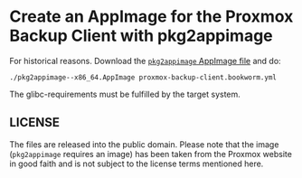 # Create an AppImage for the Proxmox Backup Client with pkg2appimage

For historical reasons. Download the [`pkg2appimage` AppImage
file](https://github.com/AppImageCommunity/pkg2appimage/releases/download/continuous/pkg2appimage--x86_64.AppImage)
and do:

```
./pkg2appimage--x86_64.AppImage proxmox-backup-client.bookworm.yml
```

The glibc-requirements must be fulfilled by the target system.

## LICENSE

The files are released into the public domain. Please note that the image
(`pkg2appimage` requires an image) has been taken from the Proxmox website in
good faith and is not subject to the license terms mentioned here.
